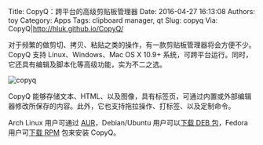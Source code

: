 Title: CopyQ：跨平台的高级剪贴板管理器
Date: 2016-04-27 16:13:08
Authors: toy
Category: Apps
Tags: clipboard manager, qt
Slug: copyq
Via: CopyQ|http://hluk.github.io/CopyQ/

对于频繁的做剪切、拷贝、粘贴之类的操作，有一款剪贴板管理器将会方便不少。CopyQ 支持 Linux、Windows、Mac OS X 10.9+ 系统，可跨平台运行。同时，它还具有编辑及脚本化等高级功能，实为不二之选。

<!-- PELICAN_END_SUMMARY -->

![copyq]({filename}/images/copyq.png)

CopyQ 能够存储文本、HTML、以及图像，具有标签页，可通过内置或外部编辑器修改所保存的内容。此外，它也支持拖拉操作、打标签、以及定制命令。

Arch Linux 用户可通过 [AUR][a]，Debian/Ubuntu 用户可以[下载 DEB 包][d]，Fedora 用户可[下载 RPM][d] 包来安装 CopyQ。

[a]: https://aur.archlinux.org/packages/copyq/
[d]: https://github.com/hluk/CopyQ/releases
